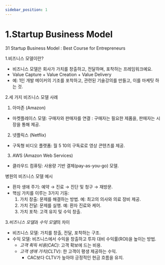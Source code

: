 ```yaml
---
sidebar_position: 1
---
```


# 1.Startup Business Model

31 Startup Business Model : Best Course for Entrepreneurs

1.비즈니스 모델이란?
 - 비즈니스 모델은 회사가 가치를 창출하고, 전달하며, 포착하는 프레임워크예요.  
 - Value Capture + Value Creation + Value Delivery  
 - 예: 1인 개발 메이커의 기조를 포착하고, 관련된 기술강의를 만들고, 이를 마케팃 하는 것.  

2.세 가지 비즈니스 모델 사례
1.	아마존 (Amazon)
 - 마켓플레이스 모델: 구매자와 판매자를 연결 : 구매자는 필요한 제품을, 판매자는 시장을 통해 제공.
2.	넷플릭스 (Netflix)
- 구독형 비디오 플랫폼: 월 $5~$10의 구독료로 영상 콘텐츠를 제공.
3.	AWS (Amazon Web Services)
 - 클라우드 컴퓨팅: 사용량 기반 결제(pay-as-you-go) 모델.

병원의 비즈니스 모델 예시
 - 환자 생애 주기: 예약 → 진료 → 진단 및 청구 → 재방문.
 - 핵심 가치를 이루는 3가지 기둥:
	1.	가치 창출: 문제를 해결하는 방법. 예: 최고의 의사와 의료 장비 제공.
	2.	가치 전달: 문제를 실행. 예: 환자 진료와 케어.
	3.	가치 포착: 고객 유지 및 수익 창출.

3.*비즈니스 모델*과 *수익 모델*의 차이
 - 비즈니스 모델: 가치를 창출, 전달, 포착하는 구조.
 - 수익 모델: 비즈니스에서 수익을 창출하고 투자 대비 수익률(ROI)을 높이는 방법.
   - *고객 획득 비용(CAC)*: 고객 확보에 드는 비용.
   - *고객 생애 가치(CLTV)*: 한 고객이 평생 제공하는 수익.
     - CAC보다 CLTV가 높아야 긍정적인 현금 흐름을 유지.

